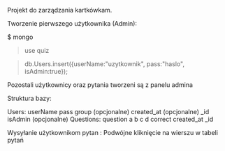 Projekt do zarządzania kartkówkam.

Tworzenie pierwszego użytkownika (Admin):

$ mongo

> use quiz

> db.Users.insert({userName:"uzytkownik", pass:"haslo", isAdmin:true});

Pozostali użytkownicy oraz pytania tworzeni są z panelu admina

Struktura bazy:

Users:
	userName
	pass
	group (opcjonalne)
	created_at (opcjonalne)
	_id
	isAdmin (opcjonalne)
Questions:
	question
	a
	b
	c
	d
	correct
	created_at
	_id

Wysyłanie użytkownikom pytan :
	Podwójne kliknięcie na wierszu w tabeli pytań